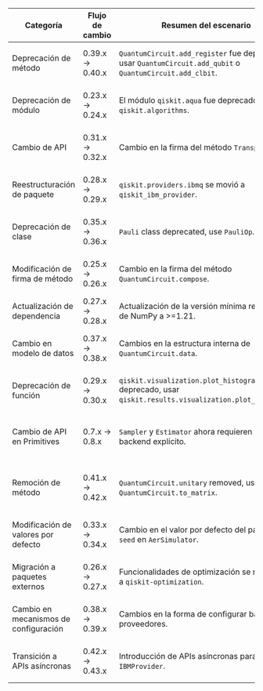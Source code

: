 | Categoría | Flujo de cambio | Resumen del escenario | Ejemplo de código en versión de origen | Ejemplo de código en versión de destino | Grado de dificultad | Grado de afectación SE/QSE | Referencia |
|---|---|---|---|---|---|---|---|
| Deprecación de método | 0.39.x → 0.40.x | `QuantumCircuit.add_register` fue deprecado, usar `QuantumCircuit.add_qubit` o `QuantumCircuit.add_clbit`. | ```python from qiskit import QuantumCircuit qc = QuantumCircuit() qc.add_register(2) ``` | ```python from qiskit import QuantumCircuit qc = QuantumCircuit() qc.add_qubit(2) ``` | Baja | QSE (Impacta la construcción de circuitos cuánticos) | [https://docs.quantum.ibm.com/api/qiskit/release-notes/0.40](https://docs.quantum.ibm.com/api/qiskit/release-notes/0.40) (fuente principal) |
| Deprecación de módulo | 0.23.x → 0.24.x | El módulo `qiskit.aqua` fue deprecado, migrar a `qiskit.algorithms`. | ```python from qiskit.aqua import QuantumInstance # ...``` | ```python from qiskit.algorithms import QuantumInstance # ...``` | Moderada | QSE (Reestructuración de la capa algorítmica) | [https://docs.quantum.ibm.com/api/qiskit/release-notes/0.24](https://docs.quantum.ibm.com/api/qiskit/release-notes/0.24) (fuente principal) |
| Cambio de API | 0.31.x → 0.32.x |  Cambio en la firma del método `Transpiler.run`. | ```python transpiled = Transpiler().run(circuit, backend) ``` | ```python transpiled = Transpiler().run(circuit, backend, **options) ``` | Baja | QSE (Afecta el proceso de compilación cuántica) | [https://docs.quantum.ibm.com/api/qiskit/release-notes/0.32](https://docs.quantum.ibm.com/api/qiskit/release-notes/0.32) (fuente principal) |
| Reestructuración de paquete | 0.28.x → 0.29.x |  `qiskit.providers.ibmq` se movió a `qiskit_ibm_provider`. | ```python from qiskit.providers.ibmq import IBMQ # ...``` | ```python from qiskit_ibm_provider import IBMQ # ...``` | Moderada | SE (Cambio en la estructura de paquetes) | [https://docs.quantum.ibm.com/api/qiskit/release-notes/0.29](https://docs.quantum.ibm.com/api/qiskit/release-notes/0.29) (fuente principal) |
| Deprecación de clase | 0.35.x → 0.36.x | `Pauli` class deprecated, use `PauliOp`. | ```python from qiskit import Pauli p = Pauli('X') ``` | ```python from qiskit import PauliOp p = PauliOp('X') ``` | Baja | QSE (Cambio en la representación de operadores) | [https://docs.quantum.ibm.com/api/qiskit/release-notes/0.36](https://docs.quantum.ibm.com/api/qiskit/release-notes/0.36) (fuente principal) |
| Modificación de firma de método | 0.25.x → 0.26.x |  Cambio en la firma del método `QuantumCircuit.compose`. | ```python qc1.compose(qc2, inplace=True) ``` | ```python qc1.compose(qc2, qubits_map={}, inplace=True) ``` | Baja | QSE (Afecta la composición de circuitos) | [https://docs.quantum.ibm.com/api/qiskit/release-notes/0.26](https://docs.quantum.ibm.com/api/qiskit/release-notes/0.26) (fuente principal) |
| Actualización de dependencia | 0.27.x → 0.28.x |  Actualización de la versión mínima requerida de NumPy a >=1.21. | "" | "" | Baja | SE (Afecta el entorno de ejecución) | [https://github.com/qiskit/qiskit/releases/tag/v0.28](https://github.com/qiskit/qiskit/releases/tag/v0.28) (fuente principal) |
| Cambio en modelo de datos | 0.37.x → 0.38.x |  Cambios en la estructura interna de `QuantumCircuit.data`. | "" | "" | Moderada | QSE (Afecta el almacenamiento y manipulación de circuitos) | [https://docs.quantum.ibm.com/api/qiskit/release-notes/0.38](https://docs.quantum.ibm.com/api/qiskit/release-notes/0.38) (fuente principal) |
| Deprecación de función | 0.29.x → 0.30.x | `qiskit.visualization.plot_histogram` deprecado, usar `qiskit.results.visualization.plot_histogram`. | ```python from qiskit.visualization import plot_histogram # ...``` | ```python from qiskit.results.visualization import plot_histogram # ...``` | Baja | SE (Cambio en la ubicación de funciones de visualización) | [https://docs.quantum.ibm.com/api/qiskit/release-notes/0.30](https://docs.quantum.ibm.com/api/qiskit/release-notes/0.30) (fuente principal) |
| Cambio de API en Primitives | 0.7.x → 0.8.x |  `Sampler` y `Estimator` ahora requieren un backend explícito. | ```python from qiskit import Aer, Sampler sampler = Sampler() result = sampler.run(circuits, shots=1024)``` | ```python from qiskit import Aer, Sampler backend = Aer.get_backend('qasm_simulator') sampler = Sampler(backend=backend) result = sampler.run(circuits, shots=1024)``` | Moderada | QSE (Afecta la ejecución de experimentos cuánticos) | [https://docs.quantum.ibm.com/api/qiskit/release-notes/0.8](https://docs.quantum.ibm.com/api/qiskit/release-notes/0.8) (fuente principal) |
| Remoción de método | 0.41.x → 0.42.x | `QuantumCircuit.unitary` removed, use `QuantumCircuit.to_matrix`. | ```python circuit = QuantumCircuit(2) matrix = circuit.unitary()``` | ```python circuit = QuantumCircuit(2) matrix = circuit.to_matrix()``` | Moderada | QSE (Afecta la conversión de circuitos a matrices unitarias) | [https://docs.quantum.ibm.com/api/qiskit/release-notes/0.42](https://docs.quantum.ibm.com/api/qiskit/release-notes/0.42) (fuente principal) |
| Modificación de valores por defecto | 0.33.x → 0.34.x |  Cambio en el valor por defecto del parámetro `seed` en `AerSimulator`. | ```python from qiskit_aer import AerSimulator simulator = AerSimulator() # seed is None by default``` | ```python from qiskit_aer import AerSimulator simulator = AerSimulator(seed=None) # Explicitly set seed to None``` | Baja | QSE (Afecta la reproducibilidad de simulaciones) | [https://docs.quantum.ibm.com/api/qiskit/release-notes/0.34](https://docs.quantum.ibm.com/api/qiskit/release-notes/0.34) (fuente principal) |
| Migración a paquetes externos | 0.26.x → 0.27.x |  Funcionalidades de optimización se movieron a `qiskit-optimization`. | ```python from qiskit import MinimumEigensolver # ...``` | ```python from qiskit_optimization import MinimumEigensolver # ...``` | Moderada | QSE (Reestructuración de la capa de optimización) | [https://docs.quantum.ibm.com/api/qiskit/release-notes/0.27](https://docs.quantum.ibm.com/api/qiskit/release-notes/0.27) (fuente principal) |
| Cambio en mecanismos de configuración | 0.38.x → 0.39.x |  Cambios en la forma de configurar backends y proveedores. | "" | "" | Moderada | SE (Afecta la gestión de recursos cuánticos) | [https://docs.quantum.ibm.com/api/qiskit/release-notes/0.39](https://docs.quantum.ibm.com/api/qiskit/release-notes/0.39) (fuente principal) |
| Transición a APIs asíncronas | 0.42.x → 0.43.x | Introducción de APIs asíncronas para `IBMProvider`. | "" | "" | Alta | SE/QSE (Afecta la interacción con proveedores cuánticos) | [https://docs.quantum.ibm.com/api/qiskit/release-notes/0.43](https://docs.quantum.ibm.com/api/qiskit/release-notes/0.43) (fuente principal) |
